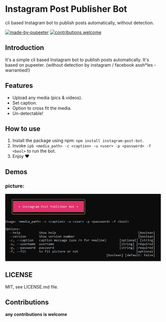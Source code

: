 # Instagram Post Publisher Bot
cli based Instagram bot to publish posts automatically, without detection.


[![made-by-pupeeter](https://img.shields.io/badge/Made%20By-pupeeter-green?style=for-the-badge)](https://github.com/puppeteer/puppeteer)
[![contributions welcome](https://img.shields.io/badge/contributions-welcome-red.svg?style=for-the-badge)](https://github.com/aKamrani/Instagram-post-bot)

## Introduction
It's a simple cli based Instagram bot to publish posts automatically.
It's based on pupeeter.
{without detection by instagram / facebook assh*les - warrantied!}

## Features
* Upload any media (pics & videos).
* Set caption.
* Option to cross fit the media.
* Un-detectable!

## How to use
1) Install the package using npm: `npm install instagram-post-bot`.
3) Invoke `ipb <media_path> -c <caption> -u <user> -p <password> -f <bool>` to run the bot.
4) Enjoy ❤

## Demos
### picture:
<img src="https://github.com/aKamrani/Instagram-post-bot/blob/main/images/help.png" width="600">

## LICENSE
MIT, see LICENSE.md file.

## Contributions
**any contributions is welcome**
